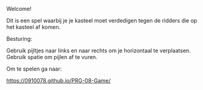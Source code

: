 Welcome!

Dit is een spel waarbij je je kasteel moet verdedigen tegen de ridders die op het kasteel af komen.

Besturing:

Gebruik pijltjes naar links en naar rechts om je horizontaal te verplaatsen.
Gebruik spatie om pijlen af te vuren.

Om te spelen ga naar:

https://0910078.github.io/PRG-08-Game/
